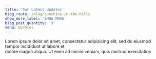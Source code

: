 ```yaml
---
title: 'Our Latest Updates'
blog_route: /blog/sunshine-in-the-hills
show_more_label: 'SHOW MORE'
blog_post_quantity: '3'
menu: Updates
---
```


Lorem ipsum dolor sit amet, consectetur adipisicing elit, sed do eiusmod tempor incididunt ut labore et<br>
dolore magna aliqua. Ut enim ad minim veniam, quis nostrud exercitation
